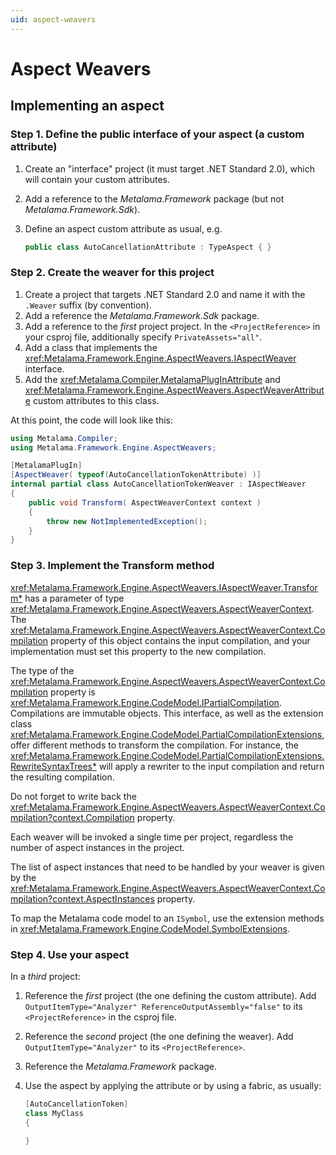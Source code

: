 ```yaml
---
uid: aspect-weavers
---
```


# Aspect Weavers




## Implementing an aspect

### Step 1. Define the public interface of your aspect (a custom attribute)

1. Create an "interface" project (it must target .NET Standard 2.0), which will contain your custom attributes.
2. Add a reference to the _Metalama.Framework_ package (but not  _Metalama.Framework.Sdk_).
3. Define an aspect custom attribute as usual, e.g.

    ```cs
    public class AutoCancellationAttribute : TypeAspect { }
    ```

### Step 2. Create the weaver for this project

1. Create a project that targets .NET Standard 2.0 and name it with the `.Weaver` suffix (by convention).
2. Add a reference the _Metalama.Framework.Sdk_ package.
3. Add a reference to the _first_ project project. In the `<ProjectReference>` in your csproj file, additionally specify `PrivateAssets="all"`.
4. Add a class that implements the <xref:Metalama.Framework.Engine.AspectWeavers.IAspectWeaver> interface. 
5. Add the <xref:Metalama.Compiler.MetalamaPlugInAttribute> and <xref:Metalama.Framework.Engine.AspectWeavers.AspectWeaverAttribute>  custom attributes to this class.


At this point, the code will look like this:

```cs
using Metalama.Compiler;
using Metalama.Framework.Engine.AspectWeavers;

[MetalamaPlugIn]
[AspectWeaver( typeof(AutoCancellationTokenAttribute) )]
internal partial class AutoCancellationTokenWeaver : IAspectWeaver
{
    public void Transform( AspectWeaverContext context )
    {
        throw new NotImplementedException();
    }
}
```

### Step 3. Implement the Transform method

<xref:Metalama.Framework.Engine.AspectWeavers.IAspectWeaver.Transform*> has a parameter of type <xref:Metalama.Framework.Engine.AspectWeavers.AspectWeaverContext>. The <xref:Metalama.Framework.Engine.AspectWeavers.AspectWeaverContext.Compilation> property of this object contains the input compilation, and your implementation must set this property to the new compilation.

The type of the <xref:Metalama.Framework.Engine.AspectWeavers.AspectWeaverContext.Compilation> property is <xref:Metalama.Framework.Engine.CodeModel.IPartialCompilation>. Compilations are immutable objects. This interface, as well as the extension class <xref:Metalama.Framework.Engine.CodeModel.PartialCompilationExtensions>, offer different methods to transform the compilation. For instance, the <xref:Metalama.Framework.Engine.CodeModel.PartialCompilationExtensions.RewriteSyntaxTrees*> will apply a rewriter to the input compilation and return the resulting compilation.

Do not forget to write back the <xref:Metalama.Framework.Engine.AspectWeavers.AspectWeaverContext.Compilation?context.Compilation> property.

Each weaver will be invoked a single time per project, regardless the number of aspect instances in the project.

The list of aspect instances that need to be handled by your weaver is given by the <xref:Metalama.Framework.Engine.AspectWeavers.AspectWeaverContext.Compilation?context.AspectInstances> property.

To map the Metalama code model to an `ISymbol`, use the extension methods in <xref:Metalama.Framework.Engine.CodeModel.SymbolExtensions>.

### Step 4. Use your aspect

In a _third_ project:

1. Reference the _first_ project (the one defining the custom attribute). Add `OutputItemType="Analyzer" ReferenceOutputAssembly="false"` to its `<ProjectReference>` in the csproj file.
2. Reference the _second_ project (the one defining the weaver). Add `OutputItemType="Analyzer"` to its `<ProjectReference>`.
3. Reference the _Metalama.Framework_ package.
4. Use the aspect by applying the attribute or by using a fabric, as usually:

    ```c#
    [AutoCancellationToken]
    class MyClass 
    {

    }
    ```

